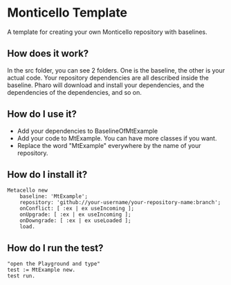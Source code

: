 # Monticello Template
A template for creating your own Monticello repository with baselines.

## How does it work?
In the src folder, you can see 2 folders. One is the baseline, the other is your actual code. Your repository dependencies are all described inside the baseline. Pharo will download and install your dependencies, and the dependencies of the dependencies, and so on.

## How do I use it?
- Add your dependencies to BaselineOfMtExample
- Add your code to MtExample. You can have more classes if you want.
- Replace the word "MtExample" everywhere by the name of your repository. 

## How do I install it?
    Metacello new
        baseline: 'MtExample';
        repository: 'github://your-username/your-repository-name:branch';
        onConflict: [ :ex | ex useIncoming ];
        onUpgrade: [ :ex | ex useIncoming ];
        onDowngrade: [ :ex | ex useLoaded ];
        load.

## How do I run the test?

    "open the Playground and type"
    test := MtExample new.
    test run.